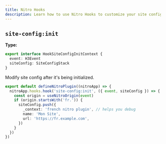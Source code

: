 ```yaml
---
title: Nitro Hooks
description: Learn how to use Nitro Hooks to customize your site config.
---
```


## `site-config:init`

**Type:**
```ts
export interface HookSiteConfigInitContext {
  event: H3Event
  siteConfig: SiteConfigStack
}
```

Modify site config after it's being initialized.

```ts [server/plugins/site-config.ts]
export default defineNitroPlugin((nitroApp) => {
  nitroApp.hooks.hook('site-config:init', ({ event, siteConfig }) => {
    const origin = useNitroOrigin(event)
    if (origin.startsWith('fr.')) {
      siteConfig.push({
        _context: 'french nitro plugin', // helps you debug
        name: 'Mon Site',
        url: 'https://fr.example.com',
      })
    }
  })
})
```
